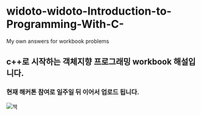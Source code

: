# widoto-widoto-Introduction-to-Programming-With-C-
My own answers for workbook problems


## c++로 시작하는 객체지향 프로그래밍 workbook 해설입니다.
### 현재 해커톤 참여로 일주일 뒤 이어서 업로드 됩니다.

![책](https://user-images.githubusercontent.com/85910625/152667755-ef733594-859c-4187-b86a-4fd64f20e759.jpg)

